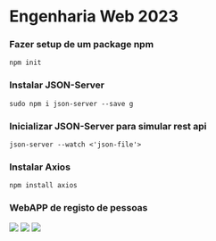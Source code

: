 # Engenharia Web 2023

### Fazer setup de um package npm
````
npm init 
````
### Instalar JSON-Server 
````
sudo npm i json-server --save g
````
### Inicializar JSON-Server para simular rest api
````
json-server --watch <'json-file'>
````

### Instalar Axios  
````
npm install axios
````

### WebAPP de registo de pessoas
<img src="img/Captura de ecrã de 2023-03-04 12-14-54.png"/>
<img src="img/Captura de ecrã de 2023-03-04 12-15-02.png"/>
<img src="img/Captura de ecrã de 2023-03-04 12-15-47.png"/>
